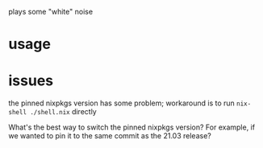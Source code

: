 plays some "white" noise

# usage




# issues

the pinned nixpkgs version has some problem; workaround is to run `nix-shell ./shell.nix` directly

What's the best way to switch the pinned nixpkgs version? For example, if we 
wanted to pin it to the same commit as the 21.03 release?
